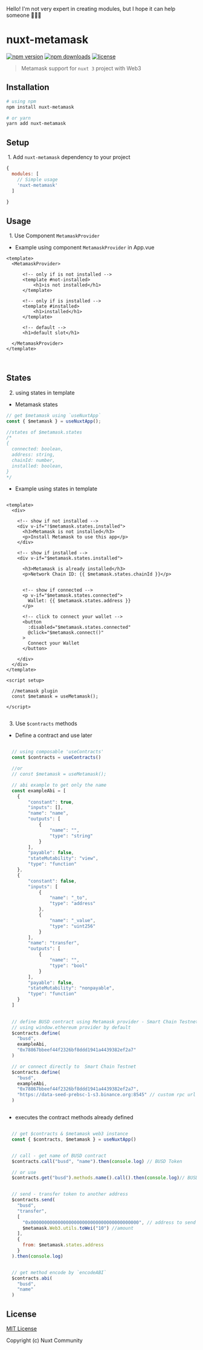 Hello! I'm not very expert in creating modules, but I hope it can help someone 🧡🧡🧡

# nuxt-metamask

[![npm version][npm-version-src]][npm-version-href]
[![npm downloads][npm-downloads-src]][npm-downloads-href]
[![license][license-src]][license-href]

> Metamask support for `nuxt 3` project with Web3

## Installation

```bash
# using npm
npm install nuxt-metamask

# or yarn
yarn add nuxt-metamask
```

## Setup


&nbsp;1. Add `nuxt-metamask` dependency to your project

```js
{
  modules: [
    // Simple usage
    'nuxt-metamask'
  ]
  
}
```

## Usage

&nbsp; 1. Use Component `MetamaskProvider` 
- Example using component `MetamaskProvider`  in App.vue
```vue
<template>
  <MetamaskProvider>

      <!-- only if is not installed -->
      <template #not-installed>
          <h1>is not installed</h1>
      </template>

      <!-- only if is installed -->
      <template #installed>
          <h1>installed</h1>
      </template>

      <!-- default -->
      <h1>default slot</h1>
  
  </MetamaskProvider>
</template>

 

```

## States

&nbsp; 2. using states in template
- Metamask states
```js
// get $metamask using `useNuxtApp`
const { $metamask } = useNuxtApp();

//states of $metamask.states
/*
{
  connected: boolean,
  address: string,
  chainId: number,
  installed: boolean,
}
*/

```
- Example using states in template
```vue

<template>
  <div>

    <!-- show if not installed -->
    <div v-if="!$metamask.states.installed">
      <h3>Metamask is not installed</h3>
      <p>Install Metamask to use this app</p>
    </div>

    <!-- show if installed -->
    <div v-if="$metamask.states.installed">
      
      <h3>Metamask is already installed</h3>
      <p>Network Chain ID: {{ $metamask.states.chainId }}</p>


      <!-- show if connected -->
      <p v-if="$metamask.states.connected">
        Wallet: {{ $metamask.states.address }}
      </p>

      <!-- click to connect your wallet -->
      <button
        :disabled="$metamask.states.connected"
        @click="$metamask.connect()"
      >
        Connect your Wallet
      </button>
      
    </div>
  </div>
</template>

<script setup>

  //metamask plugin
  const $metamask = useMetamask();

</script>


```

&nbsp; 3. Use `$contracts` methods
- Define a contract and use later
```js

  // using composable 'useContracts'
  const $contracts = useContracts()

  //or
  // const $metamask = useMetamask();

  // abi example to get only the name
  const exampleAbi = [
    {
        "constant": true,
        "inputs": [],
        "name": "name",
        "outputs": [
            {
                "name": "",
                "type": "string"
            }
        ],
        "payable": false,
        "stateMutability": "view",
        "type": "function"
    },
    {
        "constant": false,
        "inputs": [
            {
                "name": "_to",
                "type": "address"
            },
            {
                "name": "_value",
                "type": "uint256"
            }
        ],
        "name": "transfer",
        "outputs": [
            {
                "name": "",
                "type": "bool"
            }
        ],
        "payable": false,
        "stateMutability": "nonpayable",
        "type": "function"
    }
  ]
  

  // define BUSD contract using Metamask provider - Smart Chain Testnet
  // using window.ethereum provider by default
  $contracts.define(
    "busd", 
    exampleAbi, 
    "0x78867bbeef44f2326bf8ddd1941a4439382ef2a7"
  )

  // or connect directly to  Smart Chain Testnet
  $contracts.define(
    "busd", 
    exampleAbi, 
    "0x78867bbeef44f2326bf8ddd1941a4439382ef2a7", 
    "https://data-seed-prebsc-1-s3.binance.org:8545" // custom rpc url
  )



```
- executes the contract methods already defined
```js

  // get $contracts & $metamask web3 instance
  const { $contracts, $metamask } = useNuxtApp()


  // call - get name of BUSD contract
  $contracts.call("busd", "name").then(console.log) // BUSD Token

  // or use
  $contracts.get("busd").methods.name().call().then(console.log)// BUSD Token


  // send - transfer token to another address
  $contracts.send(
    "busd", 
    "transfer", 
    [
      "0x0000000000000000000000000000000000000000", // address to send tokens
      $metamask.Web3.utils.toWei("10") //amount
    ], 
    {
      from: $metamask.states.address
    }
  ).then(console.log) 


  // get method encode by `encodeABI`
  $contracts.abi(
    "busd", 
    "name"
  )


```

## License

[MIT License](./LICENSE)

Copyright (c) Nuxt Community

<!-- Badges -->
[npm-version-src]: https://img.shields.io/npm/v/nuxt-metamask/latest.svg?style=flat-square
[npm-version-href]: https://www.npmjs.com/package/nuxt-metamask

[npm-downloads-src]: https://img.shields.io/npm/dt/nuxt-metamask.svg?style=flat-square
[npm-downloads-href]: https://npmjs.com/package/nuxt-metamask


[license-src]: https://img.shields.io/npm/l/nuxt-metamask.svg?style=flat-square
[license-href]: https://npmjs.com/package/nuxt-metamask
